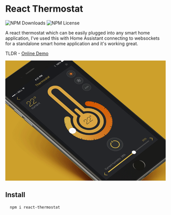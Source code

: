 # React Thermostat

![NPM Downloads](https://img.shields.io/npm/dw/react-thermostat)
![NPM License](https://img.shields.io/npm/l/react-thermostat)

A react thermostat which can be easily plugged into any smart home application, I've used this with Home Assistant connecting to websockets for a standalone smart home application and it's working great.

TLDR - [Online Demo](https://shannonhochkins.github.io/react-thermostat/dist/index.html)

![](https://github.com/shannonhochkins/react-thermostat/blob/master/demo.gif)

## Install

```
  npm i react-thermostat
```
